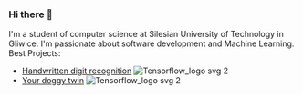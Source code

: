 ### Hi there 👋

<!--
**xretinx/xretinx** is a ✨ _special_ ✨ repository because its `README.md` (this file) appears on your GitHub profile.

Here are some ideas to get you started:

- 🔭 I’m currently working on ...
- 🌱 I’m currently learning ...
- 👯 I’m looking to collaborate on ...
- 🤔 I’m looking for help with ...
- 💬 Ask me about ...
- 📫 How to reach me: ...
- 😄 Pronouns: ...
- ⚡ Fun fact: ...
-->
I'm a student of computer science at Silesian University of Technology in Gliwice. I'm passionate about software development and Machine Learning.<br>
Best Projects:
- [Handwritten digit recognition](https://github.com/xretinx/CNN-Digit-Recognition) ![Tensorflow_logo svg 2](https://github.com/xretinx/xretinx/assets/79771143/b704c6a0-8425-437b-b40e-bc32431657c0)
- [Your doggy twin](https://github.com/xretinx/IO-blizniaki) ![Tensorflow_logo svg 2](https://github.com/xretinx/xretinx/assets/79771143/b704c6a0-8425-437b-b40e-bc32431657c0)
<!---
### 💻 Skills <br>
👉C++<br>
👉JavaScript<br>
👉CSS<br>
👉HTML<br>
👉Python<br>
👉SQL<br>

### 🧠 Learning<br>
👉Flask<br>
👉C#<br>
👉React<br>
--->
